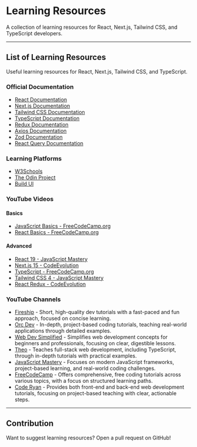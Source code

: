 # Learning Resources

A collection of learning resources for React, Next.js, Tailwind CSS, and TypeScript developers.

---

## List of Learning Resources
Useful learning resources for React, Next.js, Tailwind CSS, and TypeScript.

### Official Documentation
- [React Documentation](https://react.dev/)
- [Next.js Documentation](https://nextjs.org/docs)
- [Tailwind CSS Documentation](https://tailwindcss.com/docs)
- [TypeScript Documentation](https://www.typescriptlang.org/docs/)
- [Redux Documentation](https://redux.js.org/)
- [Axios Documentation](https://axios-http.com/docs/intro)
- [Zod Documentation](https://zod.dev/)
- [React Query Documentation](https://tanstack.com/query/latest)

### Learning Platforms
- [W3Schools](https://www.w3schools.com/)
- [The Odin Project](https://www.theodinproject.com/)
- [Build UI](https://buildui.com/)

### YouTube Videos

#### Basics
- [JavaScript Basics - FreeCodeCamp.org](https://youtu.be/Zi-Q0t4gMC8?si=408z9suNmiPwvb7b)
- [React Basics - FreeCodeCamp.org](https://youtu.be/x4rFhThSX04?si=EKIxSWVcs7M1OQLc)

#### Advanced
- [React 19 - JavaScript Mastery](https://youtu.be/dCLhUialKPQ?si=1q_LKjEj365SmX2j)
- [Next.js 15 - CodeEvolution](https://www.youtube.com/watch?v=b4ba60j_4o8&list=PLC3y8-rFHvwhIEc4I4YsRz5C7GOBnxSJY)
- [TypeScript - FreeCodeCamp.org](https://youtu.be/SpwzRDUQ1GI?si=4lu3giBC-0EzOAKB)
- [Tailwind CSS 4 - JavaScript Mastery](https://youtu.be/6biMWgD6_JY?si=Q4ldBLnQphm34ZCV)
- [React Redux - CodeEvolution](https://www.youtube.com/watch?v=9boMnm5X9ak&list=PLC3y8-rFHvwheJHvseC3I0HuYI2f46oAK)

### YouTube Channels
- [Fireship](https://www.youtube.com/@Fireship) - Short, high-quality dev tutorials with a fast-paced and fun approach, focused on concise learning.
- [Orc Dev](https://www.youtube.com/@OrcDev) - In-depth, project-based coding tutorials, teaching real-world applications through detailed examples.
- [Web Dev Simplified](https://www.youtube.com/@WebDevSimplified) - Simplifies web development concepts for beginners and professionals, focusing on clear, digestible lessons.
- [Theo](https://www.youtube.com/@t3dotgg) - Teaches full-stack web development, including TypeScript, through in-depth tutorials with practical examples.
- [JavaScript Mastery](https://www.youtube.com/@javascriptmastery) - Focuses on modern JavaScript frameworks, project-based learning, and real-world coding challenges.
- [FreeCodeCamp](https://www.youtube.com/@freecodecamp) - Offers comprehensive, free coding tutorials across various topics, with a focus on structured learning paths.
- [Code Ryan](https://www.youtube.com/@coderyan) - Provides both front-end and back-end web development tutorials, focusing on project-based teaching with clear, actionable steps.

---

## Contribution
Want to suggest learning resources? Open a pull request on GitHub!

